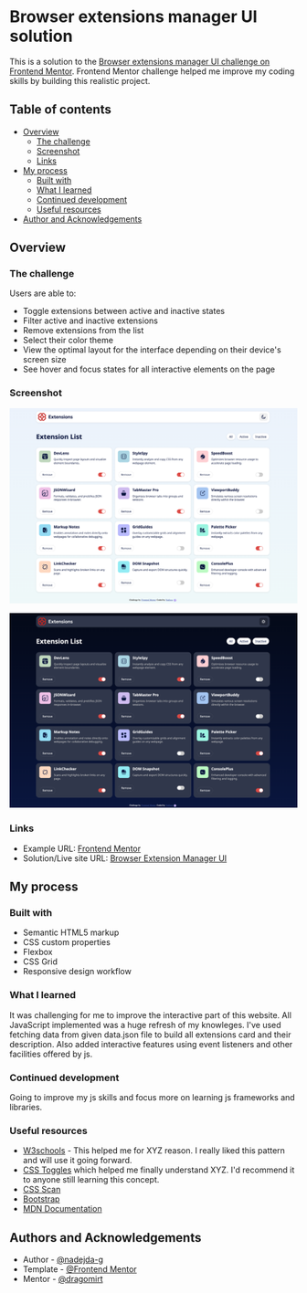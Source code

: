 # Browser extensions manager UI solution

This is a solution to the [Browser extensions manager UI challenge on Frontend Mentor](https://www.frontendmentor.io/challenges/browser-extension-manager-ui-yNZnOfsMAp). Frontend Mentor challenge helped me improve my coding skills by building this realistic project. 

## Table of contents

- [Overview](#overview)
  - [The challenge](#the-challenge)
  - [Screenshot](#screenshot)
  - [Links](#links)
- [My process](#my-process)
  - [Built with](#built-with)
  - [What I learned](#what-i-learned)
  - [Continued development](#continued-development)
  - [Useful resources](#useful-resources)
- [Author and Acknowledgements](#author)



## Overview

### The challenge

Users are able to:

- Toggle extensions between active and inactive states
- Filter active and inactive extensions
- Remove extensions from the list
- Select their color theme
- View the optimal layout for the interface depending on their device's screen size
- See hover and focus states for all interactive elements on the page

### Screenshot

![White Theme](./whiteHomePage.png)

![Dark Theme](./darkHomePage.png)

### Links

- Example URL: [Frontend Mentor](https://www.frontendmentor.io/challenges/browser-extension-manager-ui-yNZnOfsMAp)
- Solution/Live site URL: [Browser Extension Manager UI](https://www.frontendmentor.io/challenges/browser-extension-manager-ui-yNZnOfsMAp)


## My process

### Built with

- Semantic HTML5 markup
- CSS custom properties
- Flexbox
- CSS Grid
- Responsive design workflow


### What I learned

It was challenging for me to improve the interactive part of this website. All JavaScript implemented was a huge refresh of my knowleges. I've used fetching data from given data.json file to build all extensions card and their description. Also added interactive features using event listeners  and other facilities offered by js.

### Continued development

Going to improve my js skills and focus more on learning js frameworks and libraries.

### Useful resources

- [W3schools](https://www.w3schools.com/) - This helped me for XYZ reason. I really liked this pattern and will use it going forward.
- [CSS Toggles](https://csstoggles.github.io/)  which helped me finally understand XYZ. I'd recommend it to anyone still learning this concept.
- [CSS Scan](https://getcssscan.com/css-box-shadow-examples)
- [Bootstrap](https://getbootstrap.com/)
- [MDN Documentation](https://developer.mozilla.org/)


## Authors and Acknowledgements

- Author - [@nadejda-g](https://github.com/nadejda-g)
- Template - [@Frontend Mentor](https://www.frontendmentor.io)
- Mentor - [@dragomirt](https://github.com/dragomirt)
